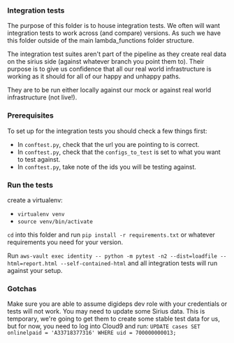 ### Integration tests

The purpose of this folder is to house integration tests. We often will want integration tests to work across (and
compare) versions. As such we have this folder outside of the main lambda_functions folder structure.


The integration test suites aren't part of the pipeline as they create real data on the sirius side
(against whatever branch you point them to). Their purpose is to give us confidence that all our real world
infrastructure is working as it should for all of our happy and unhappy paths.

They are to be run either locally against our mock or against real world infrastructure (not live!).

### Prerequisites

To set up for the integration tests you should check a few things first:

 - In `conftest.py`, check that the url you are pointing to is correct.
 - In `conftest.py`, check that the `configs_to_test` is set to what you want to test against.
 - In `conftest.py`, take note of the ids you will be testing against.


 ### Run the tests
 create a virtualenv:

 - `virtualenv venv`
 - `source venv/bin/activate`

 `cd` into this folder and run `pip install -r requirements.txt` or
 whatever requirements you need for your version.

 Run `aws-vault exec identity -- python -m pytest -n2 --dist=loadfile --html=report.html --self-contained-html` and all integration tests will run against your setup.


 ### Gotchas

 Make sure you are able to assume digideps dev role with your credentials or tests will not work.
You may need to update some Sirius data. This is temporary, we're going to get them to create some stable
test data for us, but for now, you need to log into Cloud9 and run:
`UPDATE cases SET onlinelpaid = 'A33718377316' WHERE uid = 700000000013;`
